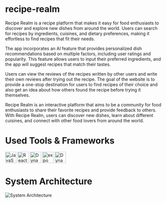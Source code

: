 # recipe-realm

Recipe Realm is a recipe platform that makes it easy for food enthusiasts to discover and explore new dishes from around the world. Users can search for recipes by ingredients, cuisines, and dietary preferences, making it effortless to find recipes that fit their needs.

The app incorporates an AI feature that provides personalized dish recommendations based on multiple factors, including user ratings and popularity. This feature allows users to input their preferred ingredients, and the app will suggest recipes that match their tastes.

Users can view the reviews of the recipes written by other users and write their own reviews after trying out the recipe. The goal of the website is to provide a one-stop destination for users to find recipes of their choice and also get an idea about how others found the recipe before trying it themselves.

Recipe Realm is an interactive platform that aims to be a community for food enthusiasts to share their favorite recipes and provide feedback to others. With Recipe Realm, users can discover new dishes, learn about different cuisines, and connect with other food lovers from around the world.

# Used Tools & Frameworks

<p align="left">
<a href="https://developer.mozilla.org/en-US/docs/Web/JavaScript" target="_blank" rel="noreferrer"><img src="https://raw.githubusercontent.com/danielcranney/readme-generator/main/public/icons/skills/javascript-colored.svg" width="36" height="36" alt="JavaScript" /></a>
<a href="https://reactnative.dev/" target="_blank" rel="noreferrer"><img src="https://raw.githubusercontent.com/danielcranney/readme-generator/main/public/icons/skills/react-colored.svg" width="36" height="36" alt="React Native" /></a>
<a href="https://aws.amazon.com/amplify/" target="_blank" rel="noreferrer"><img src="https://cdn.simpleicons.org/awsamplify/FF9900" width="36" height="36" alt="DynamoDB" /></a>
<a href="https://expo.dev/" target="_blank" rel="noreferrer"><img src="https://cdn.simpleicons.org/expo/000020" width="36" height="36" alt="expo" /></a>
<a href="https://aws.amazon.com/dynamodb/" target="_blank" rel="noreferrer"><img src="https://cdn.simpleicons.org/amazondynamodb/4053D6" width="36" height="36" alt="DynamoDB" /></a>

</p>

# System Architecture


![System Architecture](https://i.ibb.co/GQhpYN1/Recipe-Realm-System-Design.png)



